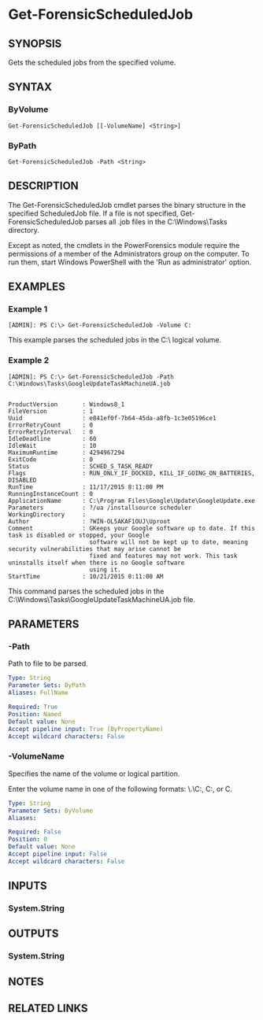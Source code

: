 # Get-ForensicScheduledJob

## SYNOPSIS
Gets the scheduled jobs from the specified volume.

## SYNTAX

### ByVolume
```
Get-ForensicScheduledJob [[-VolumeName] <String>]
```

### ByPath
```
Get-ForensicScheduledJob -Path <String>
```

## DESCRIPTION
The Get-ForensicScheduledJob cmdlet parses the binary structure in the specified ScheduledJob file. If a file is not specified, Get-ForensicScheduledJob parses all .job files in the C:\Windows\Tasks directory.

Except as noted, the cmdlets in the PowerForensics module require the permissions of a member of the Administrators group on the computer. To run them, start Windows PowerShell with the &apos;Run as administrator&apos; option.

## EXAMPLES

### Example 1
```
[ADMIN]: PS C:\> Get-ForensicScheduledJob -Volume C:
```

This example parses the scheduled jobs in the C:\ logical volume.

### Example 2
```
[ADMIN]: PS C:\> Get-ForensicScheduledJob -Path C:\Windows\Tasks\GoogleUpdateTaskMachineUA.job


ProductVersion       : Windows8_1
FileVersion          : 1
Uuid                 : e841ef0f-7b64-45da-a8fb-1c3e05196ce1
ErrorRetryCount      : 0
ErrorRetryInterval   : 0
IdleDeadline         : 60
IdleWait             : 10
MaximumRuntime       : 4294967294
ExitCode             : 0
Status               : SCHED_S_TASK_READY
Flags                : RUN_ONLY_IF_DOCKED, KILL_IF_GOING_ON_BATTERIES, DISABLED
RunTime              : 11/17/2015 8:11:00 PM
RunningInstanceCount : 0
ApplicationName      : C:\Program Files\Google\Update\GoogleUpdate.exe
Parameters           : ?/ua /installsource scheduler
WorkingDirectory     :
Author               : ?WIN-OL5AKAF1OUJ\Uproot
Comment              : GKeeps your Google software up to date. If this task is disabled or stopped, your Google
                       software will not be kept up to date, meaning security vulnerabilities that may arise cannot be
                       fixed and features may not work. This task uninstalls itself when there is no Google software
                       using it.
StartTime            : 10/21/2015 8:11:00 AM
```

This command parses the scheduled jobs in the C:\Windows\Tasks\GoogleUpdateTaskMachineUA.job file.

## PARAMETERS

### -Path
Path to file to be parsed.

```yaml
Type: String
Parameter Sets: ByPath
Aliases: FullName

Required: True
Position: Named
Default value: None
Accept pipeline input: True (ByPropertyName)
Accept wildcard characters: False
```

### -VolumeName
Specifies the name of the volume or logical partition.

Enter the volume name in one of the following formats: \\.\C:, C:, or C.

```yaml
Type: String
Parameter Sets: ByVolume
Aliases: 

Required: False
Position: 0
Default value: None
Accept pipeline input: False
Accept wildcard characters: False
```

## INPUTS

### System.String


## OUTPUTS

### System.String

## NOTES

## RELATED LINKS

